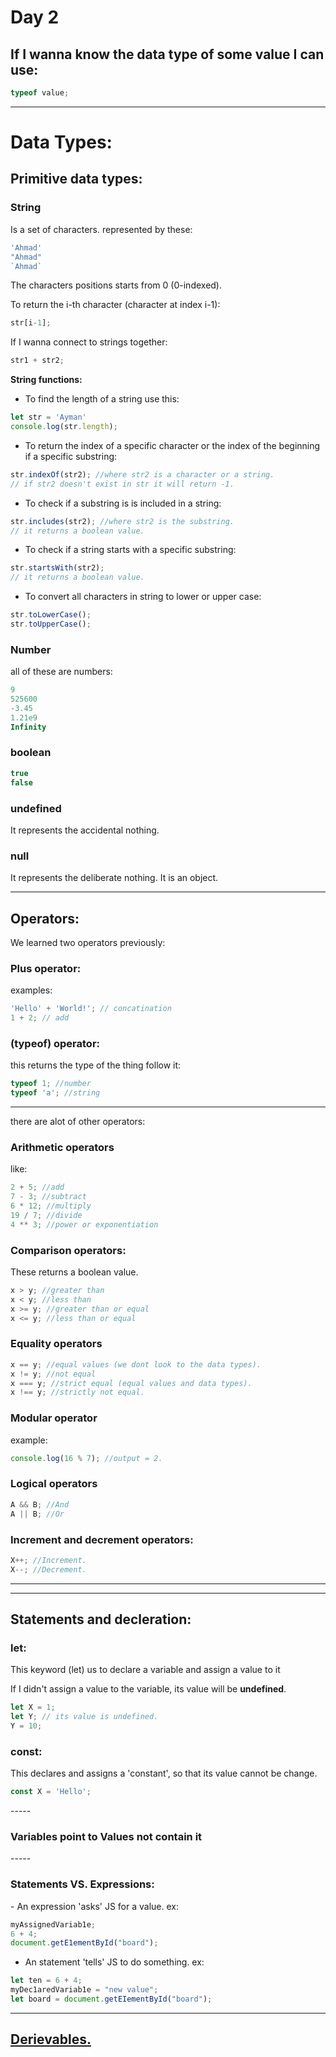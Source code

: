 <h1>Day 2</h1>

<h2>If I wanna know the data type of some value I can use:</h2>

```javascript
typeof value;
```

<hr>

<h1>Data Types:</h1>

<h2>Primitive data types:</h2>

<h3>String</h3>
Is a set of characters.
represented by these:

```javascript
'Ahmad'
"Ahmad"
`Ahmad`
```

The characters positions starts from 0 (0-indexed).

To return the i-th character (character at index i-1):

```javascript
str[i-1];
```

If I wanna connect to strings together:

```javascript
str1 + str2;
```

<b>String functions:</b>

- To find the length of a string use this:

```javascript
let str = 'Ayman'
console.log(str.length);
```

- To return the index of a specific character or the index of the beginning if a specific substring:

```javascript
str.indexOf(str2); //where str2 is a character or a string.
// if str2 doesn't exist in str it will return -1.
```

- To check if a substring is is included in a string:

```javascript
str.includes(str2); //where str2 is the substring.
// it returns a boolean value.
```

- To check if a string starts with a specific substring:

```javascript
str.startsWith(str2);
// it returns a boolean value.
```

- To convert all characters in string to lower or upper case:

```javascript
str.toLowerCase();
str.toUpperCase();
```

<h3>Number</h3>

all of these are numbers:

```javascript
9
525600
-3.45
1.21e9
Infinity
```

<h3>boolean</h3>

```javascript
true
false
```

<h3>undefined</h3>
It represents the accidental nothing.

<h3>null</h3>
It represents the deliberate nothing.
It is an object.

<hr>

<h2>Operators:</h2>

We learned two operators previously:

<h3>Plus operator:</h3>
examples:

```javascript
'Hello' + 'World!'; // concatination
1 + 2; // add
```

<h3>(typeof) operator:</h3>
this returns the type of the thing follow it:

```javascript
typeof 1; //number
typeof 'a'; //string
```
<hr>
there are alot of other operators:

<h3>Arithmetic operators</h3>
like:

```javascript
2 + 5; //add
7 - 3; //subtract
6 * 12; //multiply
19 / 7; //divide
4 ** 3; //power or exponentiation
```

<h3>Comparison operators:</h3>
These returns a boolean value.

```javascript
x > y; //greater than
x < y; //less than
x >= y; //greater than or equal
x <= y; //less than or equal
```

<h3>Equality operators</h3>

```javascript
x == y; //equal values (we dont look to the data types).
x != y; //not equal
x === y; //strict equal (equal values and data types).
x !== y; //strictly not equal.
```

<h3>Modular operator</h3>
example:

```javascript
console.log(16 % 7); //output = 2.
```

<h3>Logical operators</h3>

```javascript
A && B; //And
A || B; //Or
```

<h3>Increment and decrement operators:</h3>

```javascript
X++; //Increment.
X--; //Decrement.
```

<hr>
<hr>

<h2>Statements and decleration:</h2>

<h3>let:</h3>
This keyword (let) us to declare a variable and assign a value to it

If I didn't assign a value to the variable, its value will be <b>undefined</b>.

```javascript
let X = 1;
let Y; // its value is undefined.
Y = 10;
```

<h3>const:</h3>
This declares and assigns a 'constant', so that its value cannot be change.

```javascript
const X = 'Hello';
```

-----<h3><b>Variables point to Values not contain it</b></h3>-----

<h3>Statements VS. Expressions:</h3>
- An expression 'asks' JS for a value.
ex:

```javascript
myAssignedVariab1e;
6 + 4;
document.getE1ementById("board");
```

- An statement 'tells' JS to do something.
ex:

```javascript
let ten = 6 + 4;
myDec1aredVariab1e = "new value";
let board = document.getEIementById("board");
```

<hr>

## [Derievables.](https://github.com/AymanAttili/Mastering-JavaScript-in-20-Days/blob/main/Delieverables/Day2.md)

